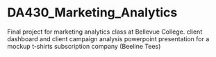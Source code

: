 # DA430_Marketing_Analytics

Final project for marketing analytics class at Bellevue College. 
client dashboard and client campaign analysis powerpoint presentation for a mockup t-shirts subscription company (Beeline Tees)
 
